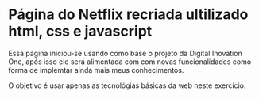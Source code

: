 # Página do Netflix recriada ultilizado html, css e javascript

Essa página iniciou-se usando como base o projeto da Digital Inovation One, após isso 
ele será alimentada com com novas funcionalidades como forma de implemtar ainda mais 
meus conhecimentos. 

O objetivo é usar apenas as tecnológias básicas da web neste exercício.